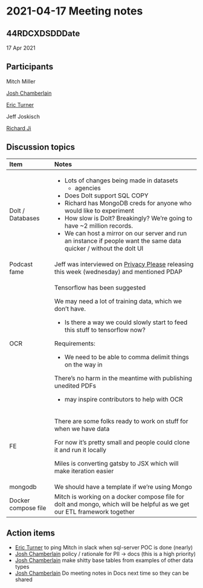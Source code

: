 # 2021-04-17 Meeting notes

## 44RDCXDSDDDate <a id="id-2021-04-17Meetingnotes-44RDCXDSDDDate"></a>

17 Apr 2021

## Participants <a id="id-2021-04-17Meetingnotes-Participants"></a>

Mitch Miller

[Josh Chamberlain](https://pdap.atlassian.net/wiki/people/6068f9e790e3950069fbaaf4?ref=confluence)

[Eric Turner](https://pdap.atlassian.net/wiki/people/6069da262b469c007014d7fa?ref=confluence)

Jeff Joskisch

[Richard Ji](https://pdap.atlassian.net/wiki/people/5f8f95be0e068b00766b6903?ref=confluence)

## Discussion topics <a id="id-2021-04-17Meetingnotes-Discussiontopics"></a>

<table>
  <thead>
    <tr>
      <th style="text-align:left">Item</th>
      <th style="text-align:left">Notes</th>
    </tr>
  </thead>
  <tbody>
    <tr>
      <td style="text-align:left">Dolt / Databases</td>
      <td style="text-align:left">
        <ul>
          <li>Lots of changes being made in datasets
            <ul>
              <li>agencies</li>
            </ul>
          </li>
          <li>Does Dolt support SQL COPY</li>
          <li>Richard has MongoDB creds for anyone who would like to experiment</li>
          <li>How slow is Dolt? Breakingly? We&#x2019;re going to have ~2 million records.</li>
          <li>We can host a mirror on our server and run an instance if people want
            the same data quicker / without the dolt UI</li>
        </ul>
      </td>
    </tr>
    <tr>
      <td style="text-align:left">Podcast fame
        <br />
      </td>
      <td style="text-align:left">Jeff was interviewed on <a href="https://www.spirion.com/privacy-please-podcast/">Privacy Please</a> releasing
        this week (wednesday) and mentioned PDAP
        <br />
      </td>
    </tr>
    <tr>
      <td style="text-align:left">OCR</td>
      <td style="text-align:left">
        <p>Tensorflow has been suggested</p>
        <p>We may need a lot of training data, which we don&#x2019;t have.</p>
        <ul>
          <li>Is there a way we could slowly start to feed this stuff to tensorflow
            now?</li>
        </ul>
        <p>Requirements:</p>
        <ul>
          <li>We need to be able to comma delimit things on the way in</li>
        </ul>
        <p>There&#x2019;s no harm in the meantime with publishing unedited PDFs</p>
        <ul>
          <li>may inspire contributors to help with OCR</li>
        </ul>
      </td>
    </tr>
    <tr>
      <td style="text-align:left">FE</td>
      <td style="text-align:left">
        <p>There are some folks ready to work on stuff for when we have data</p>
        <p>For now it&#x2019;s pretty small and people could clone it and run it
          locally</p>
        <p>Miles is converting gatsby to JSX which will make iteration easier</p>
      </td>
    </tr>
    <tr>
      <td style="text-align:left">mongodb</td>
      <td style="text-align:left">We should have a template if we&#x2019;re using Mongo</td>
    </tr>
    <tr>
      <td style="text-align:left">Docker compose file</td>
      <td style="text-align:left">Mitch is working on a docker compose file for dolt and mongo, which will
        be helpful as we get our ETL framework together</td>
    </tr>
  </tbody>
</table>

## Action items <a id="id-2021-04-17Meetingnotes-Actionitems"></a>

* [Eric Turner](https://pdap.atlassian.net/wiki/people/6069da262b469c007014d7fa?ref=confluence) to ping Mitch in slack when sql-server POC is done \(nearly\)
* [Josh Chamberlain](https://pdap.atlassian.net/wiki/people/6068f9e790e3950069fbaaf4?ref=confluence) policy / rationale for PII → docs \(this is a high priority\)
* [Josh Chamberlain](https://pdap.atlassian.net/wiki/people/6068f9e790e3950069fbaaf4?ref=confluence) make shitty base tables from examples of other data types
* [Josh Chamberlain](https://pdap.atlassian.net/wiki/people/6068f9e790e3950069fbaaf4?ref=confluence) Do meeting notes in Docs next time so they can be shared

